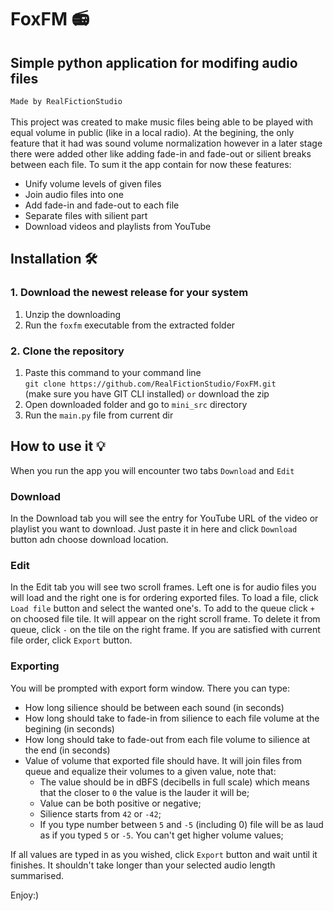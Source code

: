 # FoxFM 📻
## Simple python application for modifing audio files

`Made by RealFictionStudio`<br><br>
This project was created to make music files being able to be played with equal volume in public (like in a local radio). At the begining, the only feature that it had was sound volume normalization however in a later stage there were added other like adding fade-in and fade-out or silient breaks between each file. To sum it the app contain for now these features:

* Unify volume levels of given files
* Join audio files into one
* Add fade-in and fade-out to each file
* Separate files with silient part
* Download videos and playlists from YouTube

## Installation 🛠️

### 1. Download the newest release for your system

1. Unzip the downloading
2. Run the `foxfm` executable from the extracted folder

### 2. Clone the repository

1. Paste this command to your command line<br>
```git clone https://github.com/RealFictionStudio/FoxFM.git```
<br>(make sure you have GIT CLI installed) `or` download the zip
2. Open downloaded folder and go to `mini_src` directory
3. Run the `main.py` file from current dir

## How to use it 💡

When you run the app you will encounter two tabs `Download` and `Edit`

### Download

In the Download tab you will see the entry for YouTube URL of the video or playlist you want to download. Just paste it in here and click `Download` button adn choose download location.

### Edit

In the Edit tab you will see two scroll frames. Left one is for audio files you will load and the right one is for ordering exported files. To load a file, click `Load file` button and select the wanted one's. To add to the queue click `+` on choosed file tile. It will appear on the right scroll frame. To delete it from queue, click `-` on the tile on the right frame. If you are satisfied with current file order, click `Export` button.

### Exporting

You will be prompted with export form window. There you can type:

* How long silience should be between each sound (in seconds)
* How long should take to fade-in from silience to each file volume at the begining (in seconds)
* How long should take to fade-out from each file volume to silience at the end (in seconds)
* Value of volume that exported file should have. It will join files from queue and equalize their volumes to a given value, note that: 
  * The value should be in dBFS (decibells in full scale) which means that the closer to `0` the value is the lauder it will be;
  * Value can be both positive or negative;
  * Silience starts from `42` or `-42`;
  * If you type number between `5` and `-5` (including 0) file will be as laud as if you typed `5` or `-5`. You can't get higher volume values;

If all values are typed in as you wished, click `Export` button and wait until it finishes. It shouldn't take longer than your selected audio length summarised.

Enjoy:)